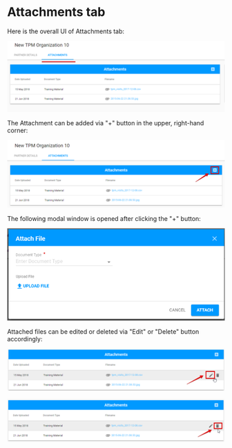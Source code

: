 # Attachments tab

Here is the overall UI of Attachments tab:

![Attachments tab: overall UI](../../../.gitbook/assets/29.png)

The Attachment can be added via "+" button in the upper, right-hand corner:

![Add button](../../../.gitbook/assets/30.png)

The following modal window is opened after clicking the "+" button:

![Attach File modal window](../../../.gitbook/assets/31.png)

Attached files can be edited or deleted via "Edit" or "Delete" button accordingly:

![Edit button](../../../.gitbook/assets/40.png)

![Delete button](../../../.gitbook/assets/41.png)

